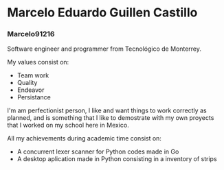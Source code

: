 ﻿# Marcelo Eduardo Guillen Castillo
### Marcelo91216

Software engineer and programmer from Tecnológico de Monterrey.

My values consist on:
- Team work
- Quality
- Endeavor
- Persistance

I'm am perfectionist person, I like and want things to work correctly as planned, and is something that I like to demostrate with my own proyects that I worked on my school here in Mexico. 

All my achievements during academic time consist on:
- A concurrent lexer scanner for Python codes made in Go
- A desktop aplication made in Python consisting in a inventory of strips
